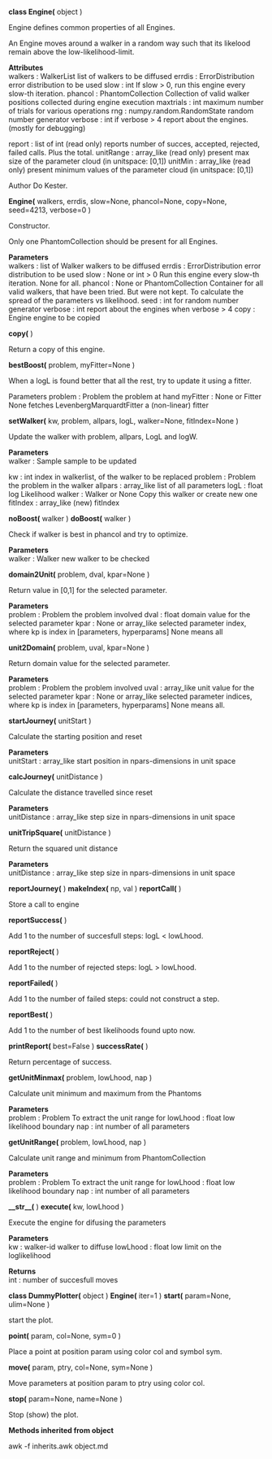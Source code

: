 ---
---
<a name="Engine"></a>
<thead style="background-color:red; width:100%"><tr><th>
<strong>class Engine(</strong> object )
</th></tr></thead>


Engine defines common properties of all Engines.

An Engine moves around a walker in a random way such that its likelood
remain above the low-likelihood-limit.

<b>Attributes</b>
    <br>
walkers : WalkerList
    list of walkers to be diffused
errdis : ErrorDistribution
    error distribution to be used
slow : int
    If slow > 0, run this engine every slow-th iteration.
phancol : PhantomCollection
    Collection of valid walker positions collected during engine execution
maxtrials : int
    maximum number of trials for various operations
rng : numpy.random.RandomState
    random number generator
verbose : int
    if verbose > 4 report about the engines. (mostly for debugging)

report : list of int (read only)
    reports number of succes, accepted, rejected, failed calls. Plus the total.
unitRange : array_like (read only)
    present max size of the parameter cloud (in unitspace: [0,1])
unitMin : array_like (read only)
    present minimum values of the parameter cloud (in unitspace: [0,1])

Author       Do Kester.

<a name="Engine"></a>
<thead style="background-color:green; width:100%"><tr><th>
<strong>Engine(</strong> walkers, errdis, slow=None, phancol=None, copy=None,
 seed=4213, verbose=0 )
</th></tr></thead>


Constructor.

Only one PhantomCollection should be present for all Engines.

<b>Parameters</b>
<br>
walkers : list of Walker
    walkers to be diffused
errdis : ErrorDistribution
    error distribution to be used
slow : None or int > 0
    Run this engine every slow-th iteration. None for all.
phancol : None or PhantomCollection
    Container for all valid walkers, that have been tried. But were not kept.
    To calculate the spread of the parameters vs likelihood.
seed : int
    for random number generator
verbose : int
    report about the engines when verbose > 4
copy : Engine
    engine to be copied 
<a name="copy"></a>
<thead style="background-color:green; width:100%"><tr><th>
<strong>copy(</strong> )
</th></tr></thead>

Return a copy of this engine. 

<a name="bestBoost"></a>
<thead style="background-color:green; width:100%"><tr><th>
<strong>bestBoost(</strong> problem, myFitter=None ) 
</th></tr></thead>


When a logL is found better that all the rest, try to update
it using a fitter.

Parameters
problem : Problem
    the problem at hand
myFitter : None or Fitter
    None fetches LevenbergMarquardtFitter
    a (non-linear) fitter
<a name="setWalker"></a>
<thead style="background-color:green; width:100%"><tr><th>
<strong>setWalker(</strong> kw, problem, allpars, logL, walker=None, fitIndex=None ) 
</th></tr></thead>


Update the walker with problem, allpars, LogL and logW.

<b>Parameters</b>
<br>
walker : Sample
    sample to be updated

kw : int
    index in walkerlist, of the walker to be replaced
problem : Problem
    the problem in the walker
allpars : array_like
    list of all parameters
logL : float
    log Likelihood
walker : Walker or None
    Copy this walker or create new one
fitIndex : array_like
    (new) fitIndex
<a name="noBoost"></a>
<thead style="background-color:green; width:100%"><tr><th>
<strong>noBoost(</strong> walker ) 
</th></tr></thead>
<a name="doBoost"></a>
<thead style="background-color:green; width:100%"><tr><th>
<strong>doBoost(</strong> walker ) 
</th></tr></thead>


Check if walker is best in phancol and try to optimize.

<b>Parameters</b>
<br>
walker : Walker
    new walker to be checked
<a name="domain2Unit"></a>
<thead style="background-color:green; width:100%"><tr><th>
<strong>domain2Unit(</strong> problem, dval, kpar=None ) 
</th></tr></thead>


Return value in [0,1] for the selected parameter.

<b>Parameters</b>
<br>
problem : Problem
    the problem involved
dval : float
    domain value for the selected parameter
kpar : None or array_like
    selected parameter index, where kp is index in [parameters, hyperparams]
    None means all
<a name="unit2Domain"></a>
<thead style="background-color:green; width:100%"><tr><th>
<strong>unit2Domain(</strong> problem, uval, kpar=None ) 
</th></tr></thead>


Return domain value for the selected parameter.

<b>Parameters</b>
<br>
problem : Problem
    the problem involved
uval : array_like
    unit value for the selected parameter
kpar : None or array_like
    selected parameter indices, where kp is index in [parameters, hyperparams]
    None means all.
<a name="startJourney"></a>
<thead style="background-color:green; width:100%"><tr><th>
<strong>startJourney(</strong> unitStart ) 
</th></tr></thead>


Calculate the starting position and reset

<b>Parameters</b>
<br>
unitStart : array_like
    start position in npars-dimensions in unit space
<a name="calcJourney"></a>
<thead style="background-color:green; width:100%"><tr><th>
<strong>calcJourney(</strong> unitDistance ) 
</th></tr></thead>


Calculate the distance travelled since reset

<b>Parameters</b>
<br>
unitDistance : array_like
    step size in npars-dimensions in unit space
<a name="unitTripSquare"></a>
<thead style="background-color:green; width:100%"><tr><th>
<strong>unitTripSquare(</strong> unitDistance ) 
</th></tr></thead>


Return the squared unit distance 

<b>Parameters</b>
<br>
unitDistance : array_like
    step size in npars-dimensions in unit space
<a name="reportJourney"></a>
<thead style="background-color:green; width:100%"><tr><th>
<strong>reportJourney(</strong> ) 
</th></tr></thead>
<a name="makeIndex"></a>
<thead style="background-color:green; width:100%"><tr><th>
<strong>makeIndex(</strong> np, val ) 
</th></tr></thead>
<a name="reportCall"></a>
<thead style="background-color:green; width:100%"><tr><th>
<strong>reportCall(</strong> )
</th></tr></thead>

Store a call to engine 

<a name="reportSuccess"></a>
<thead style="background-color:green; width:100%"><tr><th>
<strong>reportSuccess(</strong> )
</th></tr></thead>


Add 1 to the number of succesfull steps: logL < lowLhood.
<a name="reportReject"></a>
<thead style="background-color:green; width:100%"><tr><th>
<strong>reportReject(</strong> )
</th></tr></thead>


Add 1 to the number of rejected steps: logL > lowLhood.
<a name="reportFailed"></a>
<thead style="background-color:green; width:100%"><tr><th>
<strong>reportFailed(</strong> )
</th></tr></thead>


Add 1 to the number of failed steps: could not construct a step.
<a name="reportBest"></a>
<thead style="background-color:green; width:100%"><tr><th>
<strong>reportBest(</strong> )
</th></tr></thead>


Add 1 to the number of best likelihoods found upto now.
<a name="printReport"></a>
<thead style="background-color:green; width:100%"><tr><th>
<strong>printReport(</strong> best=False ) 
</th></tr></thead>
<a name="successRate"></a>
<thead style="background-color:green; width:100%"><tr><th>
<strong>successRate(</strong> ) 
</th></tr></thead>


Return percentage of success.
<a name="getUnitMinmax"></a>
<thead style="background-color:green; width:100%"><tr><th>
<strong>getUnitMinmax(</strong> problem, lowLhood, nap ) 
</th></tr></thead>


Calculate unit minimum and maximum from the Phantoms

<b>Parameters</b>
<br>
problem : Problem
    To extract the unit range for
lowLhood : float
    low likelihood boundary
nap : int
    number of all parameters
<a name="getUnitRange"></a>
<thead style="background-color:green; width:100%"><tr><th>
<strong>getUnitRange(</strong> problem, lowLhood, nap ) 
</th></tr></thead>


Calculate unit range and minimum from PhantomCollection

<b>Parameters</b>
<br>
problem : Problem
    To extract the unit range for
lowLhood : float
    low likelihood boundary
nap : int
    number of all parameters
<a name="__str__"></a>
<thead style="background-color:green; width:100%"><tr><th>
<strong>__str__(</strong> ) 
</th></tr></thead>
<a name="execute"></a>
<thead style="background-color:green; width:100%"><tr><th>
<strong>execute(</strong> kw, lowLhood )
</th></tr></thead>


Execute the engine for difusing the parameters

<b>Parameters</b>
<br>
kw : walker-id
    walker to diffuse
lowLhood : float
    low limit on the loglikelihood

<b>Returns</b>
<br>
int : number of succesfull moves

<a name="DummyPlotter"></a>
<thead style="background-color:red; width:100%"><tr><th>
<strong>class DummyPlotter(</strong> object ) 
</th></tr></thead>
<a name="Engine"></a>
<thead style="background-color:green; width:100%"><tr><th>
<strong>Engine(</strong> iter=1 ) 
</th></tr></thead>
<a name="start"></a>
<thead style="background-color:green; width:100%"><tr><th>
<strong>start(</strong> param=None, ulim=None )
</th></tr></thead>

start the plot. 

<a name="point"></a>
<thead style="background-color:green; width:100%"><tr><th>
<strong>point(</strong> param, col=None, sym=0 )
</th></tr></thead>


Place a point at position param using color col and symbol sym.
<a name="move"></a>
<thead style="background-color:green; width:100%"><tr><th>
<strong>move(</strong> param, ptry, col=None, sym=None )
</th></tr></thead>


Move parameters at position param to ptry using color col.
<a name="stop"></a>
<thead style="background-color:green; width:100%"><tr><th>
<strong>stop(</strong> param=None, name=None )
</th></tr></thead>

Stop (show) the plot. 


<thead style="background-color:dodgerblue; width:100%"><tr><th>
<strong>Methods inherited from object</strong></th></tr></thead>

awk -f inherits.awk object.md
